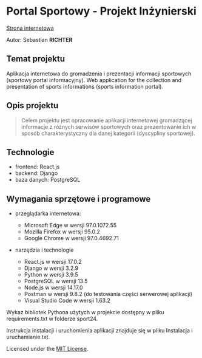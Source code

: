 # Portal Sportowy - Projekt Inżynierski
[Strona internetowa](https://sebix354.github.io/Portal-Sportowy)

Autor: Sebastian **RICHTER**
## Temat projektu
Aplikacja internetowa do gromadzenia i prezentacji informacji sportowych (sportowy portal informacyjny).
Web application for the collection and presentation of sports informations (sports information portal).
## Opis projektu
> Celem projektu jest opracowanie aplikacji internetowej gromadzącej informacje z różnych serwisów sportowych oraz prezentowanie ich w sposób charakterystyczny dla danej 
kategorii (dyscypliny sportowej).
## Technologie
- frontend: React.js
- backend: Django
- baza danych: PostgreSQL

## Wymagania sprzętowe i programowe
- przeglądarka internetowa:
	- Microsoft Edge w wersji 97.0.1072.55
	- Mozilla Firefox w wersji 95.0.2
	- Google Chrome w wersji 97.0.4692.71

- narzędzia i technologie
	- React.js w wersji 17.0.2
	- Django w wersji 3.2.9
	- Python w wersji 3.9.5
	- PostgreSQL w wersji 13.5
	- Node.js w wersji 14.17.0
	- Postman w wersji 9.8.2 (do testowania części serwerowej aplikacji)
	- Visual Studio Code w wersji 1.63.2

Wykaz bibliotek Pythona użytych w projekcie dostępny w pliku requirements.txt w folderze sport24.

Instrukcja instalacji i uruchomienia aplikacji znajduje się w pliku Instalacja i uruchamianie.txt.

Licensed under the [MIT License](LICENSE).

